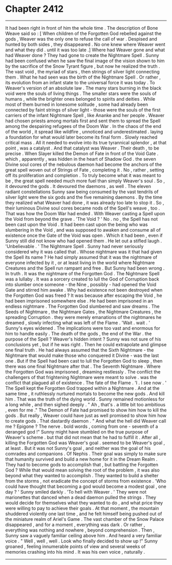
# Chapter 2412


---

It had been right in front of him the whole time . The description of Bone Weave said so :
[ When children of the Forgotten God rebelled against the gods , Weaver was the only one to refuse the call of war . Despised and hunted by both sides , they disappeared . No one knew where Weaver went and what they did . until it was too late .] Where had Weaver gone and what had Weaver done ?
They had gone to create the Nightmare Spell .
Sunny had been confused when he saw the final image of the vision shown to him by the sacrifice of the Snow Tyrant figure , but now he realized the truth . The vast void , the myriad of stars , then strings of silver light connecting them . What he had seen was the birth of the Nightmare Spell . Or rather , its evolution from an infant state to the universal force it was today . To Weaver's version of an absolute law .
The many stars burning in the black void were the souls of living things . The smaller stars were the souls of humans , while the brighter ones belonged to spirits and deities . While most of them burned in lonesome solitude , some had already been connected by faint strings of silver light - those were the souls of the first carriers of the infant Nightmare Spell , like Ananke and her people .
Weaver had chosen priests among mortals first and sent them to spread the Spell among the despairing refugees of the Doom War . In the chaos of the end of the world , it spread like wildfire , unnoticed and underestimated . laying a foundation for what would later become its final form .
Slowly reached critical mass .
All it needed to evolve into its true tyrannical splendor , at that point , was a catalyst . And that catalyst was Weaver . Their death , to be precise .
When Slayer killed the Demon of Fate in front of the Void Gate . which , apparently , was hidden in the heart of Shadow God . the seven Divine soul cores of the nebulous daemon had become the anchors of the great spell woven out of Strings of Fate , completing it .
No , rather , setting off its proliferation and completion . To truly become what it was meant to be , the great spell needed much more fuel than simply Weaver's soul .
So , it devoured the gods . It devoured the daemons , as well .
The eleven radiant constellations Sunny saw being consumed by the vast tendrils of silver light were the six gods and the five remaining daemons . By the time they realized what Weaver had done , it was already too late to stop it . So , their luminous Divine soul cores became nods of the Spell's weave , too .
That was how the Doom War had ended . With Weaver casting a Spell upon the Void from beyond the grave .
'The Void ? '
No . no , the Spell has not been cast upon the Void . It had been cast upon the being who was slumbering in the Void , and was supposed to awaken and consume all of existence once the Gate of the Void was open . Which it had been , even if Sunny still did not know who had opened them .
He let out a stifled laugh .
'Unbelievable . '
The Nightmare Spell . Sunny had never seriously considered why it was called that . Whose nightmare was it that had given the Spell its name ? He had simply assumed that it was the nightmare of everyone infected by it , or at least living in the world where Nightmare Creatures and the Spell run rampant and free .
But Sunny had been wrong . In truth . It was the nightmare of the Forgotten God . The Nightmare Spell was a lullaby .
It was a sorcery created to lull the God of Corruption back into slumber once someone - the Nine , possibly - had opened the Void Gate and stirred him awake . Why had existence not been destroyed when the Forgotten God was freed ? It was because after escaping the Void , he had been imprisoned somewhere else . He had been imprisoned in an endless nightmare .
The Forgotten God slumbered and saw dreams . The Seeds of Nightmare , the Nightmare Gates , the Nightmare Creatures , the spreading Corruption . they were merely emanations of the nightmares he dreamed , slowly infecting what was left of the Flame .
'Wait . wait . '
Sunny's eyes widened . The implications were too vast and enormous for him to handle easily . The death of the gods , the end of the War . the purpose of the Spell ? Weaver's hidden intent ? Sunny was not sure of his conclusions yet , but if he was right . Then he could extrapolate and glimpse one final truth .
He had always assumed that the Sixth Nightmare - the Nightmare that would make those who conquered it Divine - was the last one . But if the Spell had been cast to lull the Forgotten God to sleep , then there was one final Nightmare after that .
The Seventh Nightmare . Where the Forgotten God was imprisoned , dreaming restlessly . The conflict the challengers of that frightening Nightmare were meant to solve . was the conflict that plagued all of existence . The fate of the Flame .
'I . I see now . '
The Spell kept the Forgotten God trapped within a Nightmare . And at the same time , it ruthlessly nurtured mortals to become the new gods . And kill him . That was the truth of the dying world .
Sunny remained motionless for a long while , and then sighed deeply .
" Ah , that's . a little bit too ambitious , even for me ."
The Demon of Fate had promised to show him how to kill the gods . But really , Weaver could have just as well promised to show him how to create gods . That dastardly daemon .
" And what the hell did Weaver call me ? Epigone ? The nerve . bold words , coming from one - seventh of a deranged god !"
Sunny might have stumbled on the true purpose of Weaver's scheme . but that did not mean that he had to fulfill it .
After all , killing the Forgotten God was Weaver's goal . seemed to be Weaver's goal , at least . But it was not Sunny's goal , and neither was the goal of his comrades and companions . Of Nephis . Their goal was simply to make sure that humanity survived and build a new home for it in the Dream Realm . They had to become gods to accomplish that , but battling the Forgotten God ? While that would mean solving the root of the problem , it was also beyond what they wanted to accomplish .
They wanted to build a shelter from the storms , not eradicate the concept of storms from existence .
'Who could have thought that becoming a god would become a modest goal , one day ? '
Sunny smiled darkly . 'To hell with Weaver . '
They were not marionettes that danced when a dead daemon pulled the strings . They would decide for themselves what they wanted to do , and what price they were willing to pay to achieve their goals .
At that moment , the mountain shuddered violently one last time , and he felt himself being pushed out of the miniature realm of Ariel's Game . The vast chamber of the Snow Palace disappeared , and for a moment , everything was dark . Or rather , everything was nothing and nowhere , beyond comprehension .
Then , Sunny saw a vaguely familiar ceiling above him . And heard a very familiar voice .
" Well , well , well . Look who finally decided to show up !"
Sunny groaned , feeling innumerable points of view and several weeks of memories crashing into his mind . It was his own voice , naturally .

---

